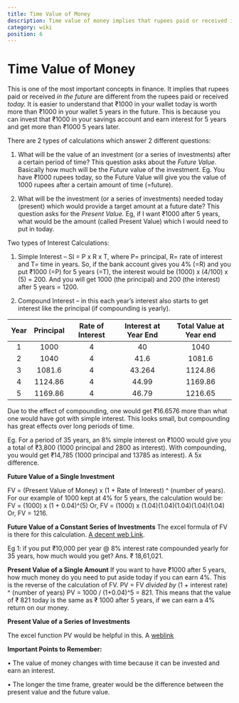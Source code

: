```yaml
---
title: Time Value of Money
description: Time value of money implies that rupees paid or received in the future are different from the rupees paid or received today.
category: wiki
position: 6
---
```


# Time Value of Money

This is one of the most important concepts in finance. It implies that rupees paid or received *in the future* are different from the rupees paid or received *today.* It is easier to understand that ₹1000 in your wallet today is worth more than ₹1000 in your wallet 5 years in the future. This is because you can invest that ₹1000 in your savings account and earn interest for 5 years and get more than ₹1000 5 years later.

There are 2 types of calculations which answer 2 different questions:

1. What will be the value of an investment (or a series of investments) after a certain period of time? This question asks about the *Future Value.* Basically how much will be the _Future_ value of the investment. Eg. You have ₹1000 rupees today, so the Future Value will give you the value of 1000 rupees after a certain amount of time (=future).  

2. What will be the investment (or a series of investments) needed today (present) which would provide a target amount at a future date? This question asks for the *Present Value.* Eg, if I want ₹1000 after 5 years, what would be the amount (called Present Value) which I would need to put in today.

Two types of Interest Calculations:

1. Simple Interest – SI = P x R x T, where P= principal, R= rate of interest and T= time in years. So, if the bank account gives you 4% (=R) and you put ₹1000 (=P) for 5 years (=T), the interest would be (1000) x (4/100) x (5) = 200. And you will get 1000 (the principal) and 200 (the interest) after 5 years = 1200.

2. Compound Interest – in this each year’s interest also starts to get interest like the principal (if compounding is yearly).

|Year|Principal|Rate of Interest|Interest at Year End|Total Value at Year end|
|:-:|:-:|:-:|:-:|:-:|
|1|1000|4|40|1040|
|2|1040|4|41.6|1081.6|
|3|1081.6|4|43.264|1124.86|
|4|1124.86|4|44.99|1169.86|
|5|1169.86|4|46.79|1216.65|


Due to the effect of compounding, one would get ₹16.6576 more than what one would have got with simple interest. This looks small, but compounding has great effects over long periods of time.

Eg. For a period of 35 years, an 8% simple interest on ₹1000 would give you a total of ₹3,800 (1000 principal and 2800 as interest). With compounding, you would get ₹14,785 (1000 principal and 13785 as interest). A 5x difference.

**Future Value of a Single Investment**

FV = (Present Value of Money) x (1 + Rate of Interest) ^ (number of years).
For our example of 1000 kept at 4% for 5 years, the calculation would be:
FV = (1000) x (1 + 0.04)^(5)
Or, FV = (1000) x (1.04)(1.04)(1.04)(1.04)(1.04)
Or, FV = 1216.

**Future Value of a Constant Series of Investments**
The excel formula of FV is there for this calculation.
[A decent web Link](http://www.calculatorsoup.com/calculators/financial/future-value-annuity-calculator.php).

Eg 1: if you put ₹10,000 per year @ 8% interest rate compounded yearly for 35 years, how much would you get? Ans. ₹ 18,61,021.

**Present Value of a Single Amount**
If you want to have ₹1000 after 5 years, how much money do you need to put aside today if you can earn 4%. This is the reverse of the calculation of FV.
PV = FV *divided by* (1 + interest rate) ^ (number of years)
PV = 1000 / (1+0.04)^5 = 821.
This means that the value of ₹ 821 today is the same as ₹ 1000 after 5 years, if we can earn a 4% return on our money.

**Present Value of a Series of Investments**

The excel function PV would be helpful in this. A [weblink](http://www.calculatorsoup.com/calculators/financial/present-value-annuity-calculator.php)


**Important Points to Remember:**

•	The value of money changes with time because it can be invested and earn an interest.

•	The longer the time frame, greater would be the difference between the present value and the future value.
